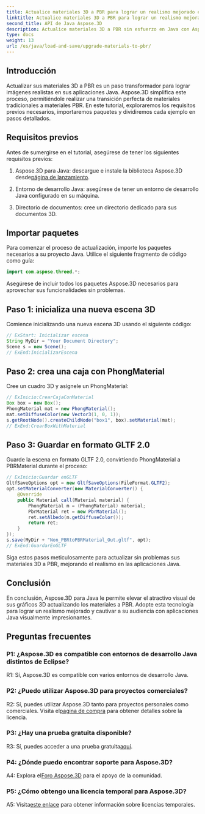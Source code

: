 ```yaml
---
title: Actualice materiales 3D a PBR para lograr un realismo mejorado en Java con Aspose.3D
linktitle: Actualice materiales 3D a PBR para lograr un realismo mejorado en Java con Aspose.3D
second_title: API de Java Aspose.3D
description: Actualice materiales 3D a PBR sin esfuerzo en Java con Aspose.3D. Logre un realismo mejorado para imágenes cautivadoras.
type: docs
weight: 13
url: /es/java/load-and-save/upgrade-materials-to-pbr/
---
```

## Introducción

Actualizar sus materiales 3D a PBR es un paso transformador para lograr imágenes realistas en sus aplicaciones Java. Aspose.3D simplifica este proceso, permitiéndole realizar una transición perfecta de materiales tradicionales a materiales PBR. En este tutorial, exploraremos los requisitos previos necesarios, importaremos paquetes y dividiremos cada ejemplo en pasos detallados.

## Requisitos previos

Antes de sumergirse en el tutorial, asegúrese de tener los siguientes requisitos previos:

1.  Aspose.3D para Java: descargue e instale la biblioteca Aspose.3D desde[página de lanzamiento](https://releases.aspose.com/3d/java/).

2. Entorno de desarrollo Java: asegúrese de tener un entorno de desarrollo Java configurado en su máquina.

3. Directorio de documentos: cree un directorio dedicado para sus documentos 3D.

## Importar paquetes

Para comenzar el proceso de actualización, importe los paquetes necesarios a su proyecto Java. Utilice el siguiente fragmento de código como guía:

```java
import com.aspose.threed.*;
```

Asegúrese de incluir todos los paquetes Aspose.3D necesarios para aprovechar sus funcionalidades sin problemas.

## Paso 1: inicializa una nueva escena 3D

Comience inicializando una nueva escena 3D usando el siguiente código:

```java
// ExStart: Inicializar escena
String MyDir = "Your Document Directory";
Scene s = new Scene();
// ExEnd:InicializarEscena
```

## Paso 2: crea una caja con PhongMaterial

Cree un cuadro 3D y asígnele un PhongMaterial:

```java
// ExInicio:CrearCajaConMaterial
Box box = new Box();
PhongMaterial mat = new PhongMaterial();
mat.setDiffuseColor(new Vector3(1, 0, 1));
s.getRootNode().createChildNode("box1", box).setMaterial(mat);
// ExEnd:CrearBoxWithMaterial
```

## Paso 3: Guardar en formato GLTF 2.0

Guarde la escena en formato GLTF 2.0, convirtiendo PhongMaterial a PBRMaterial durante el proceso:

```java
// ExInicio:Guardar enGLTF
GltfSaveOptions opt = new GltfSaveOptions(FileFormat.GLTF2);
opt.setMaterialConverter(new MaterialConverter() {
    @Override
    public Material call(Material material) {
        PhongMaterial m = (PhongMaterial) material;
        PbrMaterial ret = new PbrMaterial();
        ret.setAlbedo(m.getDiffuseColor());
        return ret;
    }
});
s.save(MyDir + "Non_PBRtoPBRMaterial_Out.gltf", opt);
// ExEnd:GuardarEnGLTF
```

Siga estos pasos meticulosamente para actualizar sin problemas sus materiales 3D a PBR, mejorando el realismo en las aplicaciones Java.

## Conclusión

En conclusión, Aspose.3D para Java le permite elevar el atractivo visual de sus gráficos 3D actualizando los materiales a PBR. Adopte esta tecnología para lograr un realismo mejorado y cautivar a su audiencia con aplicaciones Java visualmente impresionantes.

## Preguntas frecuentes

### P1: ¿Aspose.3D es compatible con entornos de desarrollo Java distintos de Eclipse?

R1: Sí, Aspose.3D es compatible con varios entornos de desarrollo Java.

### P2: ¿Puedo utilizar Aspose.3D para proyectos comerciales?

 R2: Sí, puedes utilizar Aspose.3D tanto para proyectos personales como comerciales. Visita el[pagina de compra](https://purchase.aspose.com/buy) para obtener detalles sobre la licencia.

### P3: ¿Hay una prueba gratuita disponible?

 R3: Sí, puedes acceder a una prueba gratuita[aquí](https://releases.aspose.com/).

### P4: ¿Dónde puedo encontrar soporte para Aspose.3D?

 A4: Explora el[Foro Aspose.3D](https://forum.aspose.com/c/3d/18) para el apoyo de la comunidad.

### P5: ¿Cómo obtengo una licencia temporal para Aspose.3D?

 A5: Visita[este enlace](https://purchase.aspose.com/temporary-license/) para obtener información sobre licencias temporales.